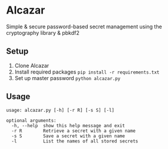 # Alcazar
Simple & secure password-based secret management using the cryptography library & pbkdf2

## Setup
1. Clone Alcazar
2. Install required packages `pip install -r requirements.txt`
3. Set up master password `python alcazar.py`

## Usage
```
usage: alcazar.py [-h] [-r R] [-s S] [-l]

optional arguments:
  -h, --help  show this help message and exit
  -r R        Retrieve a secret with a given name
  -s S        Save a secret with a given name
  -l          List the names of all stored secrets
```

